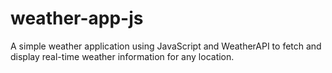 # weather-app-js
A simple weather application using JavaScript and WeatherAPI to fetch and display real-time weather information for any location.
